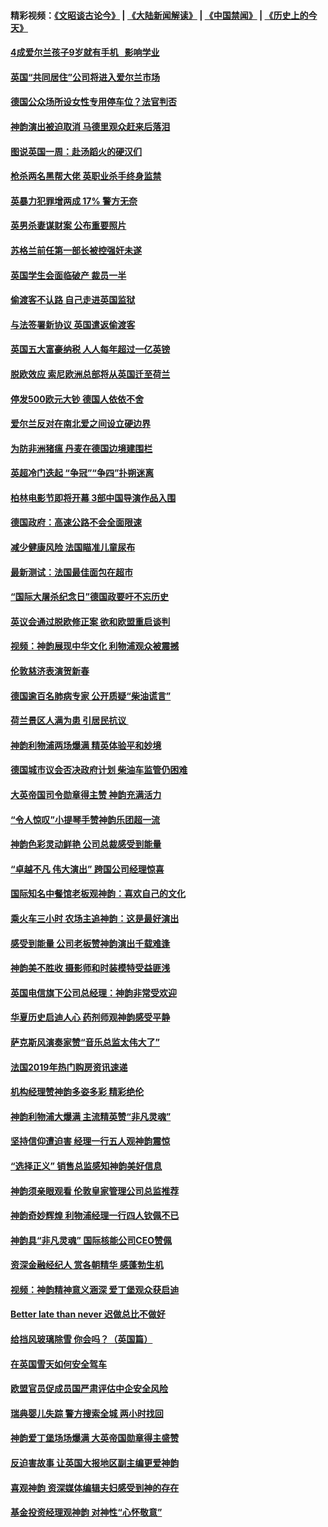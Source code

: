 #### 精彩视频：[《文昭谈古论今》](https://github.com/gfw-breaker/wenzhao) | [《大陆新闻解读》](https://github.com/gfw-breaker/ntdtv-comedy) | [《中国禁闻》](https://github.com/gfw-breaker/ntdtv-news) | [《历史上的今天》](https://github.com/gfw-breaker/today-in-history) 

#### [4成爱尔兰孩子9岁就有手机   影响学业](../pages/nsc974/n11018141.md?t=02020330) 

#### [英国“共同居住”公司将进入爱尔兰市场](../pages/nsc974/n11018074.md?t=02020330) 

#### [德国公众场所设女性专用停车位？法官判否](../pages/nsc974/n11018033.md?t=02020330) 

#### [神韵演出被迫取消 马德里观众赶来后落泪](../pages/nsc974/n11016854.md?t=02020330) 

#### [图说英国一周：赴汤蹈火的硬汉们](../pages/nsc974/n11016810.md?t=02020330) 

#### [枪杀两名黑帮大佬 英职业杀手终身监禁](../pages/nsc974/n11016799.md?t=02020330) 

#### [英暴力犯罪增两成 17% 警方无奈](../pages/nsc974/n11016787.md?t=02020330) 

#### [英男杀妻谋财案 公布重要照片](../pages/nsc974/n11016778.md?t=02020330) 

#### [苏格兰前任第一部长被控强奸未遂](../pages/nsc974/n11016772.md?t=02020330) 

#### [英国学生会面临破产 裁员一半](../pages/nsc974/n11016766.md?t=02020330) 

#### [偷渡客不认路 自己走进英国监狱](../pages/nsc974/n11016763.md?t=02020330) 

#### [与法签署新协议 英国遣返偷渡客](../pages/nsc974/n11016756.md?t=02020330) 

#### [英国五大富豪纳税 人人每年超过一亿英镑](../pages/nsc974/n11016706.md?t=02020330) 

#### [脱欧效应 索尼欧洲总部将从英国迁至荷兰](../pages/nsc974/n11015209.md?t=02020330) 

#### [停发500欧元大钞 德国人依依不舍](../pages/nsc974/n11015417.md?t=02020330) 

#### [爱尔兰反对在南北爱之间设立硬边界](../pages/nsc974/n11015382.md?t=02020330) 

#### [为防非洲猪瘟 丹麦在德国边境建围栏](../pages/nsc974/n11014368.md?t=02020330) 

#### [英超冷门迭起 “争冠”“争四”扑朔迷离](../pages/nsc974/n11014053.md?t=02020330) 

#### [柏林电影节即将开幕 3部中国导演作品入围](../pages/nsc974/n11013824.md?t=02020330) 

#### [德国政府：高速公路不会全面限速](../pages/nsc974/n11013841.md?t=02020330) 

#### [减少健康风险 法国瞄准儿童尿布](../pages/nsc974/n11012630.md?t=02020330) 

#### [最新测试：法国最佳面包在超市](../pages/nsc974/n11012842.md?t=02020330) 

#### [“国际大屠杀纪念日”德国政要吁不忘历史](../pages/nsc974/n11012513.md?t=02020330) 

#### [英议会通过脱欧修正案 欲和欧盟重启谈判](../pages/nsc974/n11011622.md?t=02020330) 

#### [视频：神韵展现中华文化 利物浦观众被震撼](../pages/nsc974/n11011005.md?t=02020330) 

#### [伦敦慈济表演贺新春](../pages/nsc974/n11011139.md?t=02020330) 

#### [德国逾百名肺病专家 公开质疑“柴油谎言”](../pages/nsc974/n11010325.md?t=02020330) 

#### [荷兰景区人满为患 引居民抗议 ](../pages/nsc974/n11010747.md?t=02020330) 

#### [神韵利物浦两场爆满 精英体验平和妙境](../pages/nsc974/n11010417.md?t=02020330) 

#### [德国城市议会否决政府计划 柴油车监管仍困难](../pages/nsc974/n11010716.md?t=02020330) 

#### [大英帝国司令勋章得主赞 神韵充满活力](../pages/nsc974/n11009434.md?t=02020330) 

#### [“令人惊叹”小提琴手赞神韵乐团超一流](../pages/nsc974/n11009535.md?t=02020330) 

#### [神韵色彩灵动鲜艳 公司总裁感受到能量](../pages/nsc974/n11009391.md?t=02020330) 

#### [“卓越不凡 伟大演出” 跨国公司经理惊喜](../pages/nsc974/n11009359.md?t=02020330) 

#### [国际知名中餐馆老板观神韵：喜欢自己的文化](../pages/nsc974/n11009314.md?t=02020330) 

#### [乘火车三小时 农场主追神韵：这是最好演出](../pages/nsc974/n11009299.md?t=02020330) 

#### [感受到能量 公司老板赞神韵演出千载难逢](../pages/nsc974/n11009226.md?t=02020330) 

#### [神韵美不胜收 摄影师和时装模特受益匪浅](../pages/nsc974/n11009171.md?t=02020330) 

#### [英国电信旗下公司总经理：神韵非常受欢迎](../pages/nsc974/n11008992.md?t=02020330) 

#### [华夏历史启迪人心 药剂师观神韵感受平静](../pages/nsc974/n11007232.md?t=02020330) 

#### [萨克斯风演奏家赞“音乐总监太伟大了”](../pages/nsc974/n11007174.md?t=02020330) 

#### [法国2019年热门购房资讯速递](../pages/nsc974/n10947033.md?t=02020330) 

#### [机构经理赞神韵多姿多彩 精彩绝伦](../pages/nsc974/n11006484.md?t=02020330) 

#### [神韵利物浦大爆满 主流精英赞“非凡灵魂”](../pages/nsc974/n11006697.md?t=02020330) 

#### [坚持信仰遭迫害 经理一行五人观神韵震惊](../pages/nsc974/n11006523.md?t=02020330) 

#### [“选择正义” 销售总监感知神韵美好信息](../pages/nsc974/n11006437.md?t=02020330) 

#### [神韵须亲眼观看 伦敦皇家管理公司总监推荐](../pages/nsc974/n11006402.md?t=02020330) 

#### [神韵奇妙辉煌 利物浦经理一行四人钦佩不已](../pages/nsc974/n11006397.md?t=02020330) 

#### [神韵具“非凡灵魂” 国际核能公司CEO赞佩](../pages/nsc974/n11006353.md?t=02020330) 

#### [资深金融经纪人 赏各朝精华 感蓬勃生机](../pages/nsc974/n11006347.md?t=02020330) 

#### [视频：神韵精神意义涵深 爱丁堡观众获启迪](../pages/nsc974/n11004622.md?t=02020330) 

#### [Better late than never 迟做总比不做好](../pages/nsc974/n11004768.md?t=02020330) 

#### [给挡风玻璃除雪 你会吗？（英国篇）](../pages/nsc974/n11004765.md?t=02020330) 

#### [在英国雪天如何安全驾车](../pages/nsc974/n11004758.md?t=02020330) 

#### [欧盟官员促成员国严肃评估中企安全风险](../pages/nsc974/n11004719.md?t=02020330) 

#### [瑞典婴儿失踪 警方搜索全城 两小时找回](../pages/nsc974/n11004065.md?t=02020330) 

#### [神韵爱丁堡场场爆满 大英帝国勋章得主盛赞](../pages/nsc974/n11003114.md?t=02020330) 

#### [反迫害故事 让英国大报地区副主编更爱神韵](../pages/nsc974/n11003184.md?t=02020330) 

#### [喜观神韵 资深媒体编辑夫妇感受到神的存在](../pages/nsc974/n11003116.md?t=02020330) 

#### [基金投资经理观神韵 对神性“心怀敬意”](../pages/nsc974/n11003069.md?t=02020330) 

